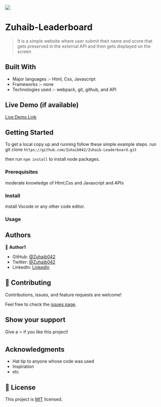 ![](https://img.shields.io/badge/Microverse-blueviolet)

# Zuhaib-Leaderboard

> It is a simple website where user submit their name and score that gets preserved in the external API and then gets displayed on the screen

## Built With

- Major languages :-
  Html, Css, Javascript
- Frameworks :-
  none
- Technologies used :-
  webpack, git, github, and API

## Live Demo (if available)

[Live Demo Link](https://zuhaib042.github.io/Zuhaib-Leaderboard/dist/)

## Getting Started

To get a local copy up and running follow these simple example steps.
run git clone
`https://github.com/Zuhaib042/Zuhaib-Leaderboard.git`

then run `npm install` to install node packages.

### Prerequisites

moderate knowledge of Html,Css and Javascript and APIs

### Install

install Vscode or any other code editor.

### Usage

## Authors

👤 **Author1**

- GitHub: [@Zuhaib042](https://github.com/Zuhaib042)
- Twitter: [@Zuhaib042](https://twitter.com/Zuhaib042)
- LinkedIn: [LinkedIn](https://linkedin.com/in/linkedinhandle)

## 🤝 Contributing

Contributions, issues, and feature requests are welcome!

Feel free to check the [issues page](../../issues/).

## Show your support

Give a ⭐️ if you like this project!

## Acknowledgments

- Hat tip to anyone whose code was used
- Inspiration
- etc

## 📝 License

This project is [MIT](./LICENSE) licensed.
